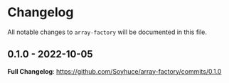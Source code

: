 # Changelog

All notable changes to `array-factory` will be documented in this file.

## 0.1.0 - 2022-10-05

**Full Changelog**: https://github.com/Soyhuce/array-factory/commits/0.1.0
